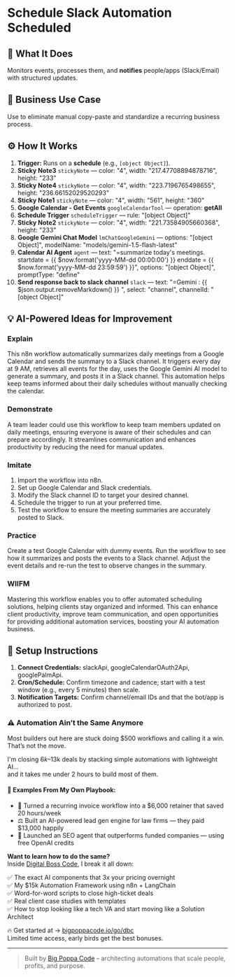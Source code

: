 # Schedule Slack Automation Scheduled
## 🚀 What It Does
Monitors events, processes them, and **notifies** people/apps (Slack/Email) with structured updates.

## 💼 Business Use Case
Use to eliminate manual copy-paste and standardize a recurring business process.

## ⚙️ How It Works
1. **Trigger:** Runs on a **schedule** (e.g., `[object Object]`).
2. **Sticky Note3** `stickyNote` — color: "4", width: "217.47708894878716", height: "233"
3. **Sticky Note4** `stickyNote` — color: "4", width: "223.7196765498655", height: "236.66152029520293"
4. **Sticky Note1** `stickyNote` — color: "4", width: "561", height: "360"
5. **Google Calendar - Get Events** `googleCalendarTool` — operation: **getAll**
6. **Schedule Trigger** `scheduleTrigger` — rule: "[object Object]"
7. **Sticky Note2** `stickyNote` — color: "4", width: "221.73584905660368", height: "233"
8. **Google Gemini Chat Model** `lmChatGoogleGemini` — options: "[object Object]", modelName: "models/gemini-1.5-flash-latest"
9. **Calendar AI Agent** `agent` — text: "=summarize today's meetings.
startdate = {{ $now.format('yyyy-MM-dd 00:00:00') }}
enddate = {{ $now.format('yyyy-MM-dd 23:59:59') }}", options: "[object Object]", promptType: "define"
10. **Send response back to slack channel** `slack` — text: "=Gemini : {{ $json.output.removeMarkdown() }} ", select: "channel", channelId: "[object Object]"

## 💡 AI-Powered Ideas for Improvement
### Explain
This n8n workflow automatically summarizes daily meetings from a Google Calendar and sends the summary to a Slack channel. It triggers every day at 9 AM, retrieves all events for the day, uses the Google Gemini AI model to generate a summary, and posts it in a Slack channel. This automation helps keep teams informed about their daily schedules without manually checking the calendar.

### Demonstrate
A team leader could use this workflow to keep team members updated on daily meetings, ensuring everyone is aware of their schedules and can prepare accordingly. It streamlines communication and enhances productivity by reducing the need for manual updates.

### Imitate
1. Import the workflow into n8n.
2. Set up Google Calendar and Slack credentials.
3. Modify the Slack channel ID to target your desired channel.
4. Schedule the trigger to run at your preferred time.
5. Test the workflow to ensure the meeting summaries are accurately posted to Slack.

### Practice
Create a test Google Calendar with dummy events. Run the workflow to see how it summarizes and posts the events to a Slack channel. Adjust the event details and re-run the test to observe changes in the summary.

### WIIFM
Mastering this workflow enables you to offer automated scheduling solutions, helping clients stay organized and informed. This can enhance client productivity, improve team communication, and open opportunities for providing additional automation services, boosting your AI automation business.

## 🔧 Setup Instructions
1. **Connect Credentials:** slackApi, googleCalendarOAuth2Api, googlePalmApi.
2. **Cron/Schedule:** Confirm timezone and cadence; start with a test window (e.g., every 5 minutes) then scale.
3. **Notification Targets:** Confirm channel/email IDs and that the bot/app is authorized to post.

### ⚠️ Automation Ain’t the Same Anymore

Most builders out here are stuck doing $500 workflows and calling it a win.  
That’s not the move.  

I'm closing $6k–$13k deals by stacking simple automations with lightweight AI...  
and it takes me under 2 hours to build most of them.

#### 🧠 Examples From My Own Playbook:
- 🔁 Turned a recurring invoice workflow into a $6,000 retainer that saved 20 hours/week  
- ⚖️ Built an AI-powered lead gen engine for law firms — they paid $13,000 happily  
- 🚀 Launched an SEO agent that outperforms funded companies — using free OpenAI credits  

**Want to learn how to do the same?**  
Inside [Digital Boss Code](https://bigpoppacode.io/go/dbc), I break it all down:

✅ The exact AI components that 3x your pricing overnight  
✅ My $15k Automation Framework using n8n + LangChain  
✅ Word-for-word scripts to close high-ticket deals  
✅ Real client case studies with templates  
✅ How to stop looking like a tech VA and start moving like a Solution Architect  

🔥 Get started at → [bigpoppacode.io/go/dbc](https://bigpoppacode.io/go/dbc)  
Limited time access, early birds get the best bonuses.

---
> Built by [Big Poppa Code](https://bigpoppacode.io) – architecting automations that scale people, profits, and purpose.
